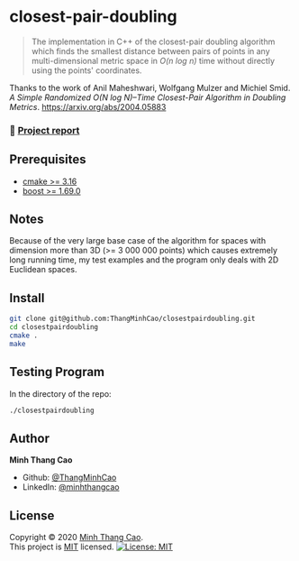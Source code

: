 # closest-pair-doubling

> The implementation in C++ of the closest-pair doubling algorithm which finds the smallest distance between pairs of points in any multi-dimensional metric space in *O(n log n)* time without directly using the points' coordinates.  

Thanks to the work of Anil Maheshwari, Wolfgang Mulzer and Michiel Smid.
*A Simple Randomized O(N log N)–Time Closest-Pair Algorithm in Doubling Metrics*.
https://arxiv.org/abs/2004.05883

### 📝 [Project report](https://github.com/ThangMinhCao/closestpairdoubling/blob/master/report/project_report/Project_Report.pdf)


## Prerequisites

- [cmake >= 3.16](https://cmake.org/) 
- [boost >= 1.69.0](https://www.boost.org/) 

## Notes

Because of the very large base case of the algorithm for spaces with dimension more than 3D (>= 3 000 000 points) which causes extremely long running time, my test examples and the program only deals with 2D Euclidean spaces.

## Install

```sh
git clone git@github.com:ThangMinhCao/closestpairdoubling.git
cd closestpairdoubling
cmake .
make
```

## Testing Program 

In the directory of the repo:
```sh
./closestpairdoubling
```

## Author

**Minh Thang Cao**

* Github: [@ThangMinhCao](https://github.com/ThangMinhCao)
* LinkedIn: [@minhthangcao](https://linkedin.com/in/minhthangcao)

## License

Copyright © 2020 [Minh Thang Cao](https://github.com/ThangMinhCao).<br />
This project is [MIT](https://github.com/ThangMinhCao/closestpairdoubling/blob/master/LICENSE) licensed.
[![License: MIT](https://img.shields.io/badge/License-MIT-green.svg)](https://github.com/ThangMinhCao/closest-pair-doubling/blob/master/LICENSE)
